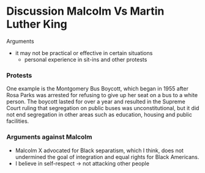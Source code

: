 # Discussion Malcolm Vs Martin Luther King

Arguments

- it may not be practical or effective in certain situations
    - personal experience in sit-ins and other protests

### Protests

One example is the Montgomery Bus Boycott, which began in 1955 after Rosa Parks was arrested for refusing to give up her seat on a bus to a white person. The boycott lasted for over a year and resulted in the Supreme Court ruling that segregation on public buses was unconstitutional, but it did not end segregation in other areas such as education, housing and public facilities.

### Arguments against Malcolm

- Malcolm X advocated for Black separatism, which I think, does not undermined the goal of integration and equal rights for Black Americans.
- I believe in self-respect → not attacking other people